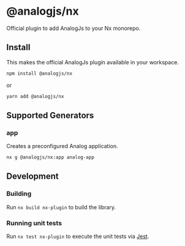 # @analogjs/nx

Official plugin to add AnalogJs to your Nx monorepo.

## Install

This makes the official AnalogJs plugin available in your workspace.

```sh
npm install @analogjs/nx
```

or

```sh
yarn add @analogjs/nx
```

## Supported Generators

### app

Creates a preconfigured Analog application.

```sh
nx g @analogjs/nx:app analog-app
```

## Development

### Building

Run `nx build nx-plugin` to build the library.

### Running unit tests

Run `nx test nx-plugin` to execute the unit tests via [Jest](https://jestjs.io).
